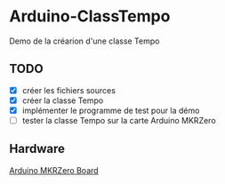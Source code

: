 # Arduino-ClassTempo

Demo de la créarion d'une classe Tempo

## TODO

- [x] créer les fichiers sources
- [x] créer la classe Tempo
- [x] implémenter le programme de test pour la démo
- [ ] tester la classe Tempo sur la carte Arduino MKRZero

## Hardware

[Arduino MKRZero Board](https://www.arduino.cc/en/Main/ArduinoBoardMKRZero)
